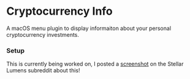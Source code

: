# Cryptocurrency Info
A macOS menu plugin to display informaiton about your personal cryptocurrency investments.

### Setup
This is currently being worked on, I posted a [screenshot](https://www.reddit.com/r/Stellar/comments/7r94ut/a_menubar_plugin_for_macos_to_track_your_own/) on the Stellar Lumens subreddit about this!
